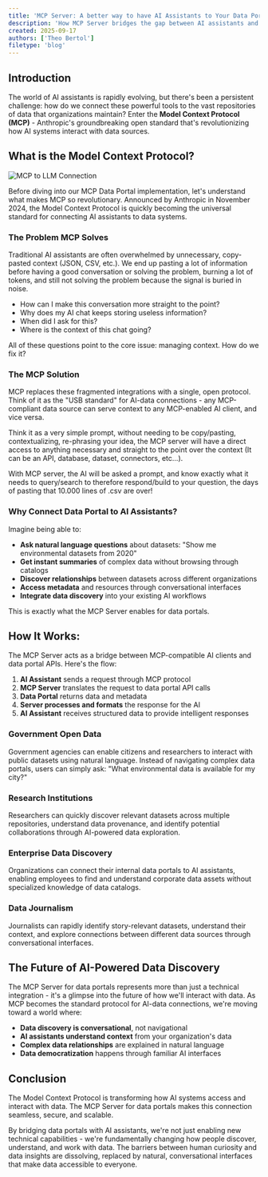 ```yaml
---
title: 'MCP Server: A better way to have AI Assistants to Your Data Portals'
description: 'How MCP Server bridges the gap between AI assistants and data portals, enabling seamless data discovery and interaction for ChatGPT, Claude, and other AI tools for better quality of life and time.'
created: 2025-09-17
authors: ['Theo Bertol']
filetype: 'blog'
---
```


## Introduction

The world of AI assistants is rapidly evolving, but there's been a persistent challenge: how do we connect these powerful tools to the vast repositories of data that organizations maintain? Enter the **Model Context Protocol (MCP)** - Anthropic's groundbreaking open standard that's revolutionizing how AI systems interact with data sources.

## What is the Model Context Protocol?

![MCP to LLM Connection](/static/img/blog/introducing-mcp-server-connect-ai-assistants-to-your-data-portals/mcp-llm.png)

Before diving into our MCP Data Portal implementation, let's understand what makes MCP so revolutionary. Announced by Anthropic in November 2024, the Model Context Protocol is quickly becoming the universal standard for connecting AI assistants to data systems.

### The Problem MCP Solves

Traditional AI assistants are often overwhelmed by unnecessary, copy-pasted context (JSON, CSV, etc.). We end up pasting a lot of information before having a good conversation or solving the problem, burning a lot of tokens, and still not solving the problem because the signal is buried in noise.

- How can I make this conversation more straight to the point?
- Why does my AI chat keeps storing useless information?
- When did I ask for this?
- Where is the context of this chat going?

All of these questions point to the core issue: managing context. How do we fix it?

### The MCP Solution

MCP replaces these fragmented integrations with a single, open protocol. Think of it as the "USB standard" for AI-data connections - any MCP-compliant data source can serve context to any MCP-enabled AI client, and vice versa.

Think it as a very simple prompt, without needing to be copy/pasting, contextualizing, re-phrasing your idea, the MCP server will have a direct access to anything necessary and straight to the point over the context (It can be an API, database, dataset, connectors, etc...).

With MCP server, the AI will be asked a prompt, and know exactly what it needs to query/search to therefore respond/build to your question, the days of pasting that 10.000 lines of .csv are over!

### Why Connect Data Portal to AI Assistants?

Imagine being able to:

- **Ask natural language questions** about datasets: "Show me environmental datasets from 2020"
- **Get instant summaries** of complex data without browsing through catalogs
- **Discover relationships** between datasets across different organizations
- **Access metadata** and resources through conversational interfaces
- **Integrate data discovery** into your existing AI workflows

This is exactly what the MCP Server enables for data portals.

## How It Works:

The MCP Server acts as a bridge between MCP-compatible AI clients and data portal APIs. Here's the flow:

1. **AI Assistant** sends a request through MCP protocol
2. **MCP Server** translates the request to data portal API calls
3. **Data Portal** returns data and metadata
4. **Server processes and formats** the response for the AI
5. **AI Assistant** receives structured data to provide intelligent responses

### Government Open Data
Government agencies can enable citizens and researchers to interact with public datasets using natural language. Instead of navigating complex data portals, users can simply ask: "What environmental data is available for my city?"

### Research Institutions
Researchers can quickly discover relevant datasets across multiple repositories, understand data provenance, and identify potential collaborations through AI-powered data exploration.

### Enterprise Data Discovery
Organizations can connect their internal data portals to AI assistants, enabling employees to find and understand corporate data assets without specialized knowledge of data catalogs.

### Data Journalism
Journalists can rapidly identify story-relevant datasets, understand their context, and explore connections between different data sources through conversational interfaces.

## The Future of AI-Powered Data Discovery

The MCP Server for data portals represents more than just a technical integration - it's a glimpse into the future of how we'll interact with data. As MCP becomes the standard protocol for AI-data connections, we're moving toward a world where:

- **Data discovery is conversational**, not navigational
- **AI assistants understand context** from your organization's data
- **Complex data relationships** are explained in natural language
- **Data democratization** happens through familiar AI interfaces

## Conclusion

The Model Context Protocol is transforming how AI systems access and interact with data. The MCP Server for data portals makes this connection seamless, secure, and scalable.

By bridging data portals with AI assistants, we're not just enabling new technical capabilities - we're fundamentally changing how people discover, understand, and work with data. The barriers between human curiosity and data insights are dissolving, replaced by natural, conversational interfaces that make data accessible to everyone.